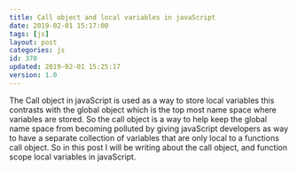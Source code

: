 ```yaml
---
title: Call object and local variables in javaScript
date: 2019-02-01 15:17:00
tags: [js]
layout: post
categories: js
id: 370
updated: 2019-02-01 15:25:17
version: 1.0
---
```


The Call object in javaScript is used as a way to store local variables this contrasts with the global object which is the top most name space where variables are stored. So the call object is a way to help keep the global name space from becoming polluted by giving javaScript developers as way to have a separate collection of variables that are only local to a functions call object. So in this post I will be writing about the call object, and function scope local variables in javaScript.

<!-- more -->
